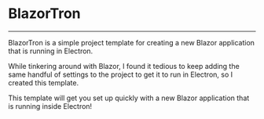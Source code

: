 # BlazorTron
---

BlazorTron is a simple project template for creating a new Blazor application that is running in Electron. 

While tinkering around with Blazor, I found it tedious to keep adding the same handful of settings to the project to get it to run in Electron, so I created this template.

This template will get you set up quickly with a new Blazor application that is running inside Electron!